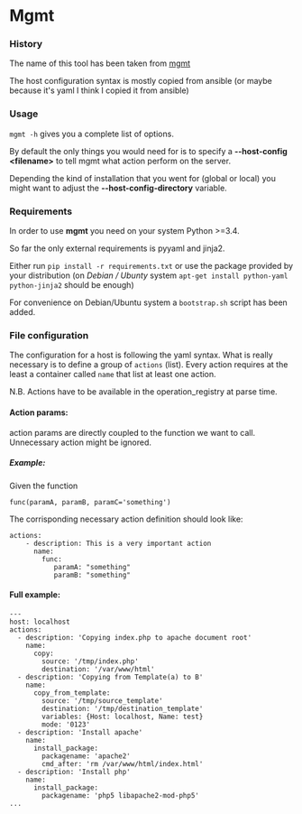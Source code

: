 # Mgmt

### History

The name of this tool has been taken from [mgmt](https://github.com/purpleidea/mgmt)

The host configuration syntax is mostly copied from ansible (or maybe because it's yaml I think I copied it from ansible)

### Usage
`mgmt -h` gives you a complete list of options.

By default the only things you would need for is to specify a **--host-config \<filename>** to tell mgmt what action perform on the server.

Depending the kind of installation that you went for (global or local) you might want to adjust the **--host-config-directory** variable.

### Requirements
In order to use **mgmt** you need on your system Python >=3.4.

So far the only external requirements is pyyaml and jinja2.

Either run `pip install -r requirements.txt` or use the package provided by your distribution (on *Debian / Ubunty* system `apt-get install python-yaml python-jinja2` should be enough)

For convenience on Debian/Ubuntu system a ``bootstrap.sh`` script has been added.

### File configuration
The configuration for a host is following the yaml syntax. What is really necessary is to define a group of ``actions`` (list). Every action requires at the least a container called ``name`` that list at least one action.

N.B. Actions have to be available in the operation_registry at parse time.
#### Action params:

action params are directly coupled to the function we want to call. Unnecessary action might be ignored.

##### Example:
Given the function

``func(paramA, paramB, paramC='something')``

The corrisponding necessary action definition should look like:

```
actions:
	- description: This is a very important action
	  name:
	    func:
		   paramA: "something"
		   paramB: "something"
```


#### Full example:
```
---
host: localhost
actions:
  - description: 'Copying index.php to apache document root'
    name:
      copy:
        source: '/tmp/index.php'
        destination: '/var/www/html'
  - description: 'Copying from Template(a) to B'
    name:
      copy_from_template:
        source: '/tmp/source_template'
        destination: '/tmp/destination_template'
        variables: {Host: localhost, Name: test}
        mode: '0123'
  - description: 'Install apache'
    name:
      install_package:
        packagename: 'apache2'
        cmd_after: 'rm /var/www/html/index.html'
  - description: 'Install php'
    name:
      install_package:
        packagename: 'php5 libapache2-mod-php5'
...
```

